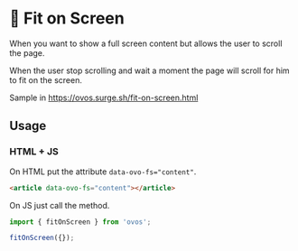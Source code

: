 # 🥚 Fit on Screen

When you want to show a full screen content but allows the user to scroll the page.

When the user stop scrolling and wait a moment the page will scroll for him to fit on the screen.

Sample in https://ovos.surge.sh/fit-on-screen.html

## Usage

### HTML + JS

On HTML put the attribute `data-ovo-fs="content"`.

```html
<article data-ovo-fs="content"></article>
```

On JS just call the method.

```js
import { fitOnScreen } from 'ovos';

fitOnScreen({});
```
